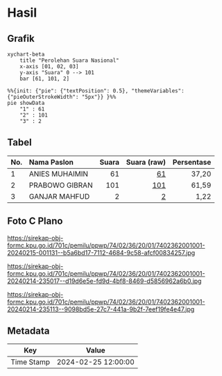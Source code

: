 # Hasil

## Grafik

```mermaid
xychart-beta
    title "Perolehan Suara Nasional"
    x-axis [01, 02, 03]
    y-axis "Suara" 0 --> 101
    bar [61, 101, 2]
```

```mermaid
%%{init: {"pie": {"textPosition": 0.5}, "themeVariables": {"pieOuterStrokeWidth": "5px"}} }%%
pie showData
    "1" : 61
    "2" : 101
    "3" : 2
```

## Tabel

| No. | Nama Paslon    | Suara | Suara (raw) | Persentase |
|:--- |:-------------- | -----:| -----------:| ----------:|
| 1   | ANIES MUHAIMIN | 61    | [61][p-1]   | 37,20      |
| 2   | PRABOWO GIBRAN | 101   | [101][p-2]  | 61,59      |
| 3   | GANJAR MAHFUD  | 2     | [2][p-3]    | 1,22       |


[p-1]: https://github.com/gigit-pemilu/pemilu-2024/blob/main/pilpres/hitung-suara/sub/74-sulawesi-tenggara/sub/02-konawe/sub/36-lalonggasumeeto/sub/2001-toli-toli/sub/001-tps/sub/paslon-1.txt
[p-2]: https://github.com/gigit-pemilu/pemilu-2024/blob/main/pilpres/hitung-suara/sub/74-sulawesi-tenggara/sub/02-konawe/sub/36-lalonggasumeeto/sub/2001-toli-toli/sub/001-tps/sub/paslon-2.txt
[p-3]: https://github.com/gigit-pemilu/pemilu-2024/blob/main/pilpres/hitung-suara/sub/74-sulawesi-tenggara/sub/02-konawe/sub/36-lalonggasumeeto/sub/2001-toli-toli/sub/001-tps/sub/paslon-3.txt

## Foto C Plano

https://sirekap-obj-formc.kpu.go.id/701c/pemilu/ppwp/74/02/36/20/01/7402362001001-20240215-001131--b5a6bd17-7112-4684-9c58-afcf00834257.jpg

https://sirekap-obj-formc.kpu.go.id/701c/pemilu/ppwp/74/02/36/20/01/7402362001001-20240214-235017--d19d6e5e-fd9d-4bf8-8469-d5856962a6b0.jpg

https://sirekap-obj-formc.kpu.go.id/701c/pemilu/ppwp/74/02/36/20/01/7402362001001-20240214-235113--9098bd5e-27c7-441a-9b2f-7eef19fe4e47.jpg


## Metadata

| Key        | Value               |
| ---------- | ------------------- |
| Time Stamp | 2024-02-25 12:00:00 |



